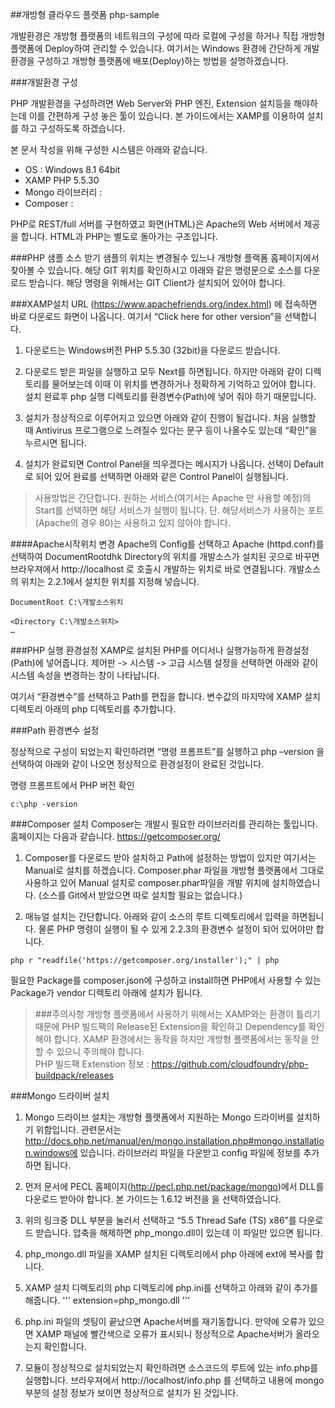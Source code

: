 ##개방형 클라우드 플랫폼 php-sample

개발환경은 개방형 플랫폼의 네트워크의 구성에 따라 로컬에 구성을 하거나 직접 개방형 플랫폼에 Deploy하여 관리할 수 있습니다. 여기서는 Windows 환경에 간단하게 개발환경을 구성하고 개방형 플랫폼에 배포(Deploy)하는 방법을 설명하겠습니다.

###개발환경 구성

PHP 개발환경을 구성하려면 Web Server와 PHP 엔진, Extension 설치등을 해야하는데 이를 간편하게 구성 놓은 툴이 있습니다. 본 가이드에서는 XAMP를 이용하여 설치를 하고 구성하도록 하겠습니다.

본 문서 작성을 위해 구성한 시스템은 아래와 같습니다.
-	OS : Windows 8.1 64bit
-	XAMP PHP 5.5.30
-	Mongo 라이브러리 : 
-	Composer : 

PHP로 REST/full 서버를 구현하였고 화면(HTML)은 Apache의 Web 서버에서 제공을 합니다. HTML과 PHP는 별도로 돌아가는 구조입니다.

###PHP 샘플 소스 받기
샘플의 위치는 변경될수 있느나 개방형 플랙폼 홈페이지에서 찾아볼 수 있습니다. 해당 GIT 위치를 확인하시고 아래와 같은 명령문으로 소스를 다운로드 받습니다. 해당 명령을 위해서는 GIT Client가 설치되어 있어야 합니다.


###XAMP설치
URL (https://www.apachefriends.org/index.html) 에 접속하면 바로 다운로드 화면이 나옵니다. 여기서 “Click here for other version”을 선택합니다. 
 
1. 다운로드는 Windows버전 PHP 5.5.30 (32bit)을 다운로드 받습니다.

2. 다운로드 받은 파일을 실행하고 모두 Next를 하면됩니다. 하지만 아래와 같이 디렉토리를 물어보는데 이때 이 위치를 변경하거나 정확하게 기억하고 있어야 합니다. 설치 완료후 php 실행 디렉토리를 환경변수(Path)에 넣어 줘야 하기 때문입니다.

3. 설치가 정상적으로 이루어지고 있으면 아래와 같이 진행이 될겁니다. 처음 실행할 때 Antivirus 프로그램으로 느려질수 있다는 문구 등이 나올수도 있는데 “확인”을 누르시면 됩니다.

4. 설치가 완료되면 Control Panel을 띄우겠다는 메시지가 나옵니다. 선택이 Default로 되어 있어 완료를 선택하면 아래와 같은 Control Panel이 실행됩니다.

>사용방법은 간단합니다. 원하는 서비스(여기서는 Apache 만 사용할 예정)의 Start를 선택하면 해당 서비스가 실행이 됩니다. 단. 해당서비스가 사용하는 포트(Apache의 경우 80)는 사용하고 있지 않아야 합니다.

####Apache시작위치 변경
Apache의 Config를 선택하고 Apache (httpd.conf)를 선택하여 DocumentRootdhk Directory의 위치를 개발소스가 설치된 곳으로 바꾸면 브라우져에서 http://localhost 로 호출시 개발하는 위치로 바로 연결됩니다. 개발소스의 위치는 2.2.1에서 설치한 위치를 지정해 넣습니다.

```
DocumentRoot C:\개발소스위치

<Directory C:\개발소스위치>
…
```

###PHP 실행 환경설정
XAMP로 설치된 PHP를 어디서나 실행가능하게 환경설정(Path)에 넣어줍니다. 제어판 -> 시스템 -> 고급 시스템 설정을 선택하면 아래와 같이 시스템 속성을 변경하는 창이 나타납니다. 
 
여기서 “환경변수”를 선택하고 Path를 편집을 합니다. 변수값의 마지막에 XAMP 설치 디렉토리 아래의 php 디렉토리를 추가합니다. 


###Path 환경변수 설정

정상적으로 구성이 되었는지 확인하려면 “명령 프롬프트”를 실행하고 php –version 을 선택하여 아래와 같이 나오면 정상적으로 환경설정이 완료된 것입니다.
 
명령 프롬프트에서 PHP 버전 확인
```
c:\php -version
```

###Composer 설치
Composer는 개발시 필요한 라이브러리를 관리하는 툴입니다. 홈페이지는 다음과 같습니다. https://getcomposer.org/

1. Composer를 다운로드 받아 설치하고 Path에 설정하는 방법이 있지만 여기서는 Manual로 설치를 하겠습니다. Composer.phar 파일을 개방형 플랫폼에서 그대로 사용하고 있어 Manual 설치로 composer.phar파일을 개발 위치에 설치하였습니다. (소스를 Git에서 받았으면 따로 설치할 필요는 없습니다.)

2. 매뉴얼 설치는 간단합니다. 아래와 같이 소스의 루트 디렉토리에서 입력을 하면됩니다. 물론 PHP 명령이 실행이 될 수 있게 2.2.3의 환경변수 설정이 되어 있어야만 합니다.
```
php r "readfile('https://getcomposer.org/installer');" | php
```

필요한 Package를 composer.json에 구성하고 install하면 PHP에서 사용할 수 있는 Package가 vendor 디렉토리 아래에 설치가 됩니다. 

>###주의사항
>개방형 플랫폼에서 사용하기 위해서는 XAMP와는 환경이 틀리기 때문에 PHP 빌드팩의 Release된 Extension을 확인하고 Dependency를 확인해야 합니다. XAMP 환경에서는 동작을 하지만 개방형 플랫폼에서는 동작을 안할 수 있으니 주의해야 합니다.<br>
>PHP 빌드팩 Extenstion 정보 : https://github.com/cloudfoundry/php-buildpack/releases

###Mongo 드라이버 설치

1. Mongo 드라이브 설치는 개방형 플랫폼에서 지원하는 Mongo 드라이버를 설치하기 위함입니다. 관련문서는 http://docs.php.net/manual/en/mongo.installation.php#mongo.installation.windows에 있습니다. 라이브러리 파일을 다운받고 config 파일에 정보를 추가하면 됩니다.

2. 먼저 문서에 PECL 홈페이지(http://pecl.php.net/package/mongo)에서 DLL를 다운로드 받아야 합니다. 본 가이드는 1.6.12 버전을 을 선택하였습니다. 
 
3. 위의 링크중 DLL 부분을 눌러서 선택하고 “5.5 Thread Safe (TS) x86”를 다운로드 받습니다. 압축을 해제하면 php_mongo.dll이 있는데 이 파일만 있으면 됩니다.

4. php_mongo.dll 파일을 XAMP 설치된 디렉토리에서 php 아래에 ext에 복사를 합니다.

5. XAMP 설치 디렉토리의 php 디렉토리에 php.ini를 선택하고 아래와 같이 추가를 해줍니다.
'''
extension=php_mongo.dll
'''

6. php.ini 파일의 셋팅이 끝났으면 Apache서버를 재기동합니다. 만약에 오류가 있으면 XAMP 패널에 빨간색으로 오류가 표시되니 정상적으로 Apache서버가 올라오는지 확인합니다.

7. 모듈이 정상적으로 설치되었는지 확인하려면 소스코드의 루트에 있는 info.php를 실행합니다. 브라우져에서 http://localhost/info.php 를 선택하고 내용에 mongo 부분의 설정 정보가 보이면 정상적으로 설치가 된 것입니다.

